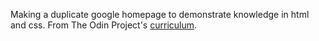 Making a duplicate google homepage to demonstrate knowledge in html and css. From The Odin Project's [curriculum](http://www.theodinproject.com/courses/web-development-101/lessons/html-css).
